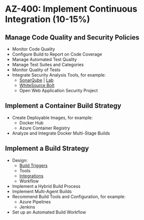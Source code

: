 # AZ-400: Implement Continuous Integration (10-15%)
## Manage Code Quality and Security Policies
- Monitor Code Quality
- Configure Build to Report on Code Coverage
- Manage Automated Test Quality
- Manage Test Suites and Categories
- Monitor Quality of Tests
- Integrate Security Analysis Tools, for example:
    - [SonarQube](https://docs.microsoft.com/en-us/azure/devops/java/sonarqube) | [Lab](https://www.azuredevopslabs.com/labs/vstsextend/sonarqube/)
    - [WhiteSource Bolt](https://www.azuredevopslabs.com/labs/vstsextend/WhiteSource/)
    - Open Web Application Security Project

## Implement a Container Build Strategy
- Create Deployable Images, for example:
    - Docker Hub
    - Azure Container Registry
- Analyze and Integrate Docker Multi-Stage Builds

## Implement a Build Strategy
- Design:
    - [Build Triggers](https://docs.microsoft.com/en-us/azure/devops/pipelines/build/triggers)
    - Tools
    - [Integrations](https://azure.microsoft.com/en-us/products/devops-tool-integrations/)
    - Workflow
- Implement a Hybrid Build Process
- Implement Multi-Agent Builds
- Recommend Build Tools and Configuration, for example:
    - Azure Pipelines
    - Jenkins
- Set up an Automated Build Workflow